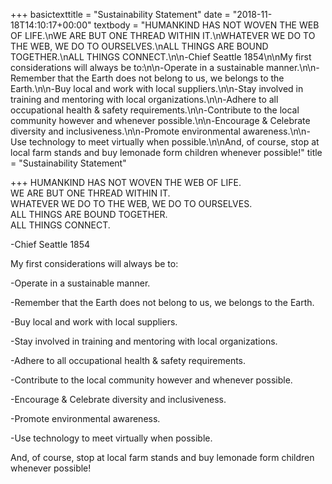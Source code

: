 +++
basictexttitle = "Sustainability Statement"
date = "2018-11-18T14:10:17+00:00"
textbody = "HUMANKIND HAS NOT WOVEN THE WEB OF LIFE.\nWE ARE BUT ONE THREAD WITHIN IT.\nWHATEVER WE DO TO THE WEB, WE DO TO OURSELVES.\nALL THINGS ARE BOUND TOGETHER.\nALL THINGS CONNECT.\n\n-Chief Seattle 1854\n\nMy first considerations will always be to:\n\n-Operate in a sustainable manner.\n\n-Remember that the Earth does not belong to us, we belongs to the Earth.\n\n-Buy local and work with local suppliers.\n\n-Stay involved in training and mentoring with local organizations.\n\n-Adhere to all occupational health & safety requirements.\n\n-Contribute to the local community however and whenever possible.\n\n-Encourage & Celebrate diversity and inclusiveness.\n\n-Promote environmental awareness.\n\n-Use technology to meet virtually when possible.\n\nAnd, of course, stop at local farm stands and buy lemonade form children whenever possible!"
title = "Sustainability Statement"

+++
HUMANKIND HAS NOT WOVEN THE WEB OF LIFE.  
 WE ARE BUT ONE THREAD WITHIN IT.  
 WHATEVER WE DO TO THE WEB, WE DO TO OURSELVES.  
 ALL THINGS ARE BOUND TOGETHER.  
 ALL THINGS CONNECT.

\-Chief Seattle 1854

My first considerations will always be to:

\-Operate in a sustainable manner.

\-Remember that the Earth does not belong to us, we belongs to the Earth.

\-Buy local and work with local suppliers.

\-Stay involved in training and mentoring with local organizations.

\-Adhere to all occupational health & safety requirements.

\-Contribute to the local community however and whenever possible.

\-Encourage & Celebrate diversity and inclusiveness.

\-Promote environmental awareness.

\-Use technology to meet virtually when possible.

And, of course, stop at local farm stands and buy lemonade form children whenever possible!